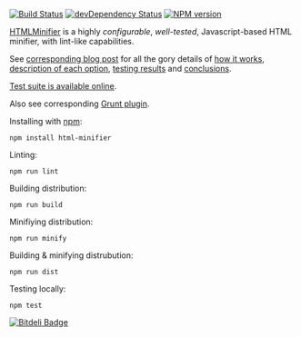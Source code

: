 [![Build Status](https://travis-ci.org/kangax/html-minifier.png)](https://travis-ci.org/kangax/html-minifier)
[![devDependency Status](https://david-dm.org/kangax/html-minifier/dev-status.png?theme=shields.io)](https://david-dm.org/kangax/html-minifier#info=devDependencies)
[![NPM version](https://badge.fury.io/js/html-minifier.png)](http://badge.fury.io/js/html-minifier)

[HTMLMinifier](http://kangax.github.io/html-minifier/) is a highly _configurable_, _well-tested_, Javascript-based HTML minifier, with lint-like capabilities.

See [corresponding blog post](http://perfectionkills.com/experimenting-with-html-minifier/) for all the gory details of [how it works](http://perfectionkills.com/experimenting-with-html-minifier/#how_it_works), [description of each option](http://perfectionkills.com/experimenting-with-html-minifier/#options), [testing results](http://perfectionkills.com/experimenting-with-html-minifier/#field_testing) and [conclusions](http://perfectionkills.com/experimenting-with-html-minifier/#cost_and_benefits).

[Test suite is available online](http://kangax.github.io/html-minifier/tests/).

Also see corresponding [Grunt plugin](https://github.com/gruntjs/grunt-contrib-htmlmin).

Installing with [npm](https://github.com/isaacs/npm):

```
npm install html-minifier
```

Linting:

```
npm run lint
```

Building distribution:

```
npm run build
```

Minifiying distribution:

```
npm run minify
```

Building & minifying distrubution:

```
npm run dist
```

Testing locally:

```
npm test
```

[![Bitdeli Badge](https://d2weczhvl823v0.cloudfront.net/kangax/html-minifier/trend.png)](https://bitdeli.com/free "Bitdeli Badge")

